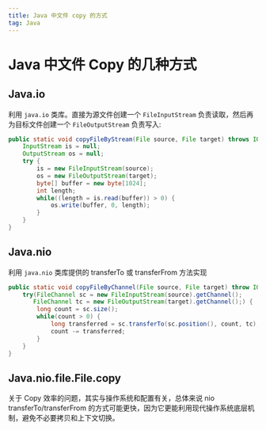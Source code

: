 ```yaml
---
title: Java 中文件 copy 的方式
tag: Java
---
```




# Java 中文件 Copy 的几种方式

## Java.io

利用 `java.io` 类库。直接为源文件创建一个 `FileInputStream` 负责读取，然后再为目标文件创建一个 `FileOutputStream` 负责写入:

<!-- more -->

```java
public static void copyFileByStream(File source, File target) throws IOException {
    InputStream is = null;
    OutputStream os = null;
    try {
        is = new FileInputStream(source);
        os = new FileOutputStream(target);
        byte[] buffer = new byte[1024];
        int length;
        while((length = is.read(buffer)) > 0) {
            os.write(buffer, 0, length);
        }
    } 
}
```

## Java.nio

利用 `java.nio` 类库提供的 transferTo 或 transferFrom  方法实现

```java
public static void copyFileByChannel(File source, File target) throw IOException {
    try(FileChannel sc = new FileInputStream(source).getChannel();
       FileChannel tc = new FileOutputStream(target).getChannel();) {
        long count = sc.size();
        while(count > 0) {
            long transferred = sc.transferTo(sc.position(), count, tc);
            count -= transferred;
        }
    }
}
```

## Java.nio.file.File.copy 

关于 Copy 效率的问题，其实与操作系统和配置有关，总体来说 nio  transferTo/transferFrom 的方式可能更快，因为它更能利用现代操作系统底层机制，避免不必要拷贝和上下文切换。
